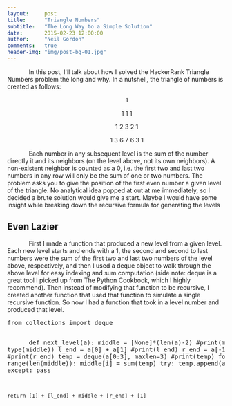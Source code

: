 ```yaml
---
layout:     post
title:      "Triangle Numbers"
subtitle:   "The Long Way to a Simple Solution"
date:       2015-02-23 12:00:00
author:     "Neil Gordon"
comments:   true
header-img: "img/post-bg-01.jpg"
---
```


<p> In this post, I'll talk about how I solved the HackerRank Triangle Numbers problem the long and why. In a nutshell, the triangle of numbers is created as follows:</p> 
<p align="center">1</p>
<p align="center">1 1 1</p>
<p align="center">1 2 3 2 1</p>
<p align="center">1 3 6 7 6 3 1</p>
<p >Each number in any subsequent level is the sum of the number directly it and its neighbors (on the level above, not its own neighbors).  A non-existent neighbor is counted as a 0, i.e. the first two and last two numbers in any row will only be the sum of one or two numbers.  The problem asks you to give the position of the first even number a given level of the triangle.  No analytical idea popped at out at me immediately, so I decided a brute solution would give me a start.  Maybe I would have some insight while breaking down the recursive formula for generating the levels</p>
<p></p>
<h2 class="section-heading">Even Lazier</h2>
<p> First I made a function that produced a new level from a given level.  Each new level starts and ends with a 1, the second and second to last numbers were the sum of the first two and last two numbers of the level above, respectively, and then I used a deque object to walk through the above level for easy indexing and sum computation (side note: deque is a great tool I picked up from The Python Cookbook, which I highly recommend).  Then instead of modifying that function to be recursive, I created another function that used that function to simulate a single recursive function. So now I had a function that took in a level number and produced that level.</p>
<pre>
from collections import deque

def next_level(a):
    middle = [None]*(len(a)-2)
    #print(middle, type(middle))
    l_end = a[0] + a[1]
    #print(l_end)
    r_end = a[-1] + a[-2]
    #print(r_end)
    temp = deque(a[0:3], maxlen=3)
    #print(temp)
    for i in range(len(middle)):
        middle[i] = sum(temp)
        try:
            temp.append(a[i+3])
        except:
            pass
    
    return [1] + [l_end] + middle + [r_end] + [1]
</pre>


<style type="text/css">
p {
    text-indent: 50px;
}
</style>
